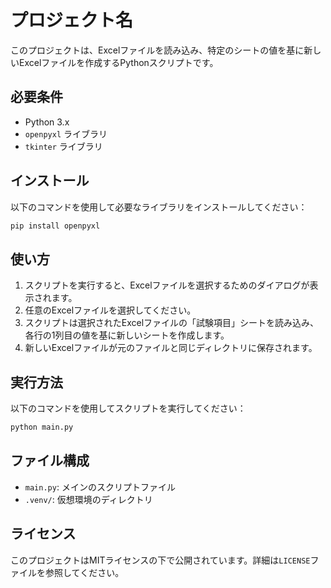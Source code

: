 # プロジェクト名

このプロジェクトは、Excelファイルを読み込み、特定のシートの値を基に新しいExcelファイルを作成するPythonスクリプトです。

## 必要条件

- Python 3.x
- `openpyxl` ライブラリ
- `tkinter` ライブラリ

## インストール

以下のコマンドを使用して必要なライブラリをインストールしてください：

```sh
pip install openpyxl
```

## 使い方

1. スクリプトを実行すると、Excelファイルを選択するためのダイアログが表示されます。
2. 任意のExcelファイルを選択してください。
3. スクリプトは選択されたExcelファイルの「試験項目」シートを読み込み、各行の1列目の値を基に新しいシートを作成します。
4. 新しいExcelファイルが元のファイルと同じディレクトリに保存されます。

## 実行方法

以下のコマンドを使用してスクリプトを実行してください：

```sh
python main.py
```

## ファイル構成

- `main.py`: メインのスクリプトファイル
- `.venv/`: 仮想環境のディレクトリ

## ライセンス

このプロジェクトはMITライセンスの下で公開されています。詳細は`LICENSE`ファイルを参照してください。
